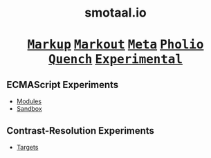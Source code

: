 <div align=center>

# smotaal.io

<h1>

**[<kbd>Markup</kbd>](/markup/README)**
**[<kbd>Markout</kbd>](/markout/README)**
**[<kbd>Meta</kbd>](/meta/README)**
**[<kbd>Pholio</kbd>](/pholio/)**
**[<kbd>Quench</kbd>](/quench/)**
**[<kbd><u>Experimental</u></kbd>](../ 'Play it safe!')**

</h1>

<aside align=left>

## ECMAScript Experiments

- [Modules](./modules/README)
- [Sandbox](./sandbox/README)


</aside>

<aside align=left>

## Contrast-Resolution Experiments

- [Targets](./conres/targets/README)

</aside>
